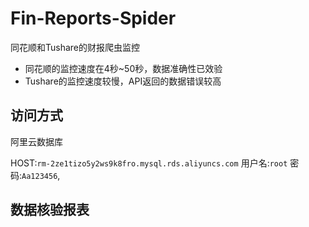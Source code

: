 # Fin-Reports-Spider
同花顺和Tushare的财报爬虫监控
- 同花顺的监控速度在4秒~50秒，数据准确性已效验
- Tushare的监控速度较慢，API返回的数据错误较高

## 访问方式
阿里云数据库

HOST:`rm-2ze1tizo5y2ws9k8fro.mysql.rds.aliyuncs.com` 用户名:`root` 密码:`Aa123456`,

## 数据核验报表
